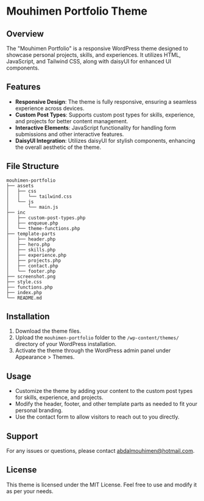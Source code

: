 # Mouhimen Portfolio Theme

## Overview
The "Mouhimen Portfolio" is a responsive WordPress theme designed to showcase personal projects, skills, and experiences. It utilizes HTML, JavaScript, and Tailwind CSS, along with daisyUI for enhanced UI components.

## Features
- **Responsive Design**: The theme is fully responsive, ensuring a seamless experience across devices.
- **Custom Post Types**: Supports custom post types for skills, experience, and projects for better content management.
- **Interactive Elements**: JavaScript functionality for handling form submissions and other interactive features.
- **DaisyUI Integration**: Utilizes daisyUI for stylish components, enhancing the overall aesthetic of the theme.

## File Structure
```
mouhimen-portfolio
├── assets
│   ├── css
│   │   └── tailwind.css
│   └── js
│       └── main.js
├── inc
│   ├── custom-post-types.php
│   ├── enqueue.php
│   └── theme-functions.php
├── template-parts
│   ├── header.php
│   ├── hero.php
│   ├── skills.php
│   ├── experience.php
│   ├── projects.php
│   ├── contact.php
│   └── footer.php
├── screenshot.png
├── style.css
├── functions.php
├── index.php
└── README.md
```

## Installation
1. Download the theme files.
2. Upload the `mouhimen-portfolio` folder to the `/wp-content/themes/` directory of your WordPress installation.
3. Activate the theme through the WordPress admin panel under Appearance > Themes.

## Usage
- Customize the theme by adding your content to the custom post types for skills, experience, and projects.
- Modify the header, footer, and other template parts as needed to fit your personal branding.
- Use the contact form to allow visitors to reach out to you directly.

## Support
For any issues or questions, please contact [abdalmouhimen@hotmail.com](mailto:abdalmouhimen@hotmail.com). 

## License
This theme is licensed under the MIT License. Feel free to use and modify it as per your needs.